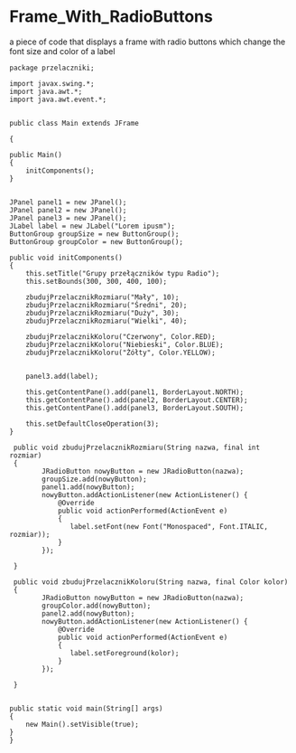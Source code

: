 # Frame_With_RadioButtons
a piece of code that displays a frame with radio buttons which change the font size and color of a label

    package przelaczniki;

    import javax.swing.*;
    import java.awt.*;
    import java.awt.event.*;


    public class Main extends JFrame            

    {
  
    public Main()                           
    {
        initComponents();                   
    }
    
       
    JPanel panel1 = new JPanel();
    JPanel panel2 = new JPanel();
    JPanel panel3 = new JPanel();
    JLabel label = new JLabel("Lorem ipusm");
    ButtonGroup groupSize = new ButtonGroup();
    ButtonGroup groupColor = new ButtonGroup();
  
    public void initComponents() 
    {
        this.setTitle("Grupy przełączników typu Radio");
        this.setBounds(300, 300, 400, 100);
        
        zbudujPrzelacznikRozmiaru("Mały", 10);
        zbudujPrzelacznikRozmiaru("Średni", 20);
        zbudujPrzelacznikRozmiaru("Duży", 30);
        zbudujPrzelacznikRozmiaru("Wielki", 40);
        
        zbudujPrzelacznikKoloru("Czerwony", Color.RED);
        zbudujPrzelacznikKoloru("Niebieski", Color.BLUE);
        zbudujPrzelacznikKoloru("Żółty", Color.YELLOW);
        
              
        panel3.add(label);
        
        this.getContentPane().add(panel1, BorderLayout.NORTH);
        this.getContentPane().add(panel2, BorderLayout.CENTER);
        this.getContentPane().add(panel3, BorderLayout.SOUTH);
        
        this.setDefaultCloseOperation(3);
    }
    
     public void zbudujPrzelacznikRozmiaru(String nazwa, final int rozmiar)
     {
            JRadioButton nowyButton = new JRadioButton(nazwa);
            groupSize.add(nowyButton);  
            panel1.add(nowyButton);
            nowyButton.addActionListener(new ActionListener() {
                @Override
                public void actionPerformed(ActionEvent e) 
                {
                   label.setFont(new Font("Monospaced", Font.ITALIC, rozmiar));
                }
            });    

     }   
     
     public void zbudujPrzelacznikKoloru(String nazwa, final Color kolor)
     {
            JRadioButton nowyButton = new JRadioButton(nazwa);
            groupColor.add(nowyButton);  
            panel2.add(nowyButton);
            nowyButton.addActionListener(new ActionListener() {
                @Override
                public void actionPerformed(ActionEvent e) 
                {
                   label.setForeground(kolor);
                }
            });    

     }   
    
    
    public static void main(String[] args) 
    {
        new Main().setVisible(true);   
    }
    }

